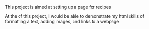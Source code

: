 This project is aimed at setting up a page for recipes

At the of this project, I would be able to demonstrate my html skills of formatting a text, adding images, and links to a webpage